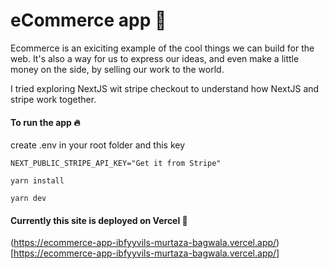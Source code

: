 # eCommerce app 🛒

Ecommerce is an exiciting example of the cool things we can build for the web. It's also a way for us to express our ideas, and even make a little money on the side, by selling our work to the world.

I tried exploring NextJS wit stripe checkout to understand how NextJS and stripe work together.


#### To run the app 🔥

create .env in your root folder and this key

`NEXT_PUBLIC_STRIPE_API_KEY="Get it from Stripe"`

`yarn install`

`yarn dev`


#### Currently this site is deployed on Vercel 🚀

(https://ecommerce-app-ibfyyvils-murtaza-bagwala.vercel.app/)[https://ecommerce-app-ibfyyvils-murtaza-bagwala.vercel.app/]